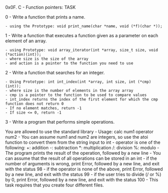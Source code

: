 0x0F. C - Function pointers: TASK

0 - Write a function that prints a name.

	- using the Prototype: void print_name(char *name, void (*f)(char *));

1 - Write a function that executes a function given as a parameter on each element of an array.

	- using Prototype: void array_iterator(int *array, size_t size, void (*action)(int));
	- where size is the size of the array
	- and action is a pointer to the function you need to use

2 - Write a function that searches for an integer.

	- Using Prototype: int int_index(int *array, int size, int (*cmp)(int));
	- where size is the number of elements in the array array
	- cmp is a pointer to the function to be used to compare values
	- int_index returns the index of the first element for which the cmp function does not return 0
	- If no element matches, return -1
	- If size <= 0, return -1

3 - Write a program that performs simple operations.

You are allowed to use the standard library
	- Usage: calc num1 operator num2
	- You can assume num1 and num2 are integers, so use the atoi function to convert them from the string input to int
	- operator is one of the following:
	+: addition
	-: subtraction
	*: multiplication
	/: division
	%: modulo
	- The program prints the result of the operation, followed by a new line
	- You can assume that the result of all operations can be stored in an int
	- if the number of arguments is wrong, print Error, followed by a new line, and exit with the status 98
	- if the operator is none of the above, print Error, followed by a new line, and exit with the status 99
	- if the user tries to divide (/ or %) by 0, print Error, followed by a new line, and exit with the status 100
	- This task requires that you create four different files.
